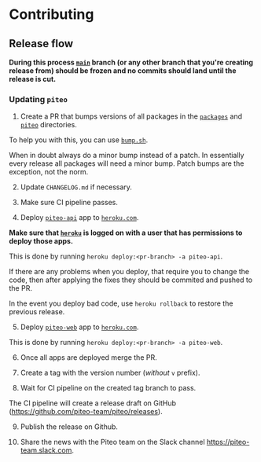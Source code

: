 # Contributing

## Release flow

**During this process [`main`](https://github.com/piteo-team/piteo/tree/main)
branch (or any other branch that you're creating release from) should be frozen
and no commits should land until the release is cut.**

### Updating `piteo`

1. Create a PR that bumps versions of all packages in the
   [`packages`](https://github.com/piteo-team/piteo/tree/main/packages) and
   [`piteo`](https://github.com/piteo-team/piteo/tree/main) directories.

To help you with this, you can use
[`bump.sh`](https://github.com/piteo-team/piteo/blob/main/tools/bump.sh).

When in doubt always do a minor bump instead of a patch. In essentially every
release all packages will need a minor bump. Patch bumps are the exception, not
the norm.

2. Update `CHANGELOG.md` if necessary.

3. Make sure CI pipeline passes.

4. Deploy [`piteo-api`][piteo-api] app to [`heroku.com`][piteo-api-heroku].

**Make sure that [`heroku`][heroku-cli] is logged on with a user that has
permissions to deploy those apps.**

This is done by running `heroku deploy:<pr-branch> -a piteo-api`.

If there are any problems when you deploy, that require you to change the code,
then after applying the fixes they should be commited and pushed to the PR.

In the event you deploy bad code, use `heroku rollback` to restore the previous
release.

5. Deploy [`piteo-web`][piteo-web] app to [`heroku.com`][piteo-web-heroku].

This is done by running `heroku deploy:<pr-branch> -a piteo-web`.

6. Once all apps are deployed merge the PR.

7. Create a tag with the version number (_without_ `v` prefix).

8. Wait for CI pipeline on the created tag branch to pass.

The CI pipeline will create a release draft on GitHub
(https://github.com/piteo-team/piteo/releases).

9. Publish the release on Github.

10. Share the news with the Piteo team on the Slack channel
    https://piteo-team.slack.com.

[piteo-api]: https://github.com/piteo-team/piteo/tree/main/packages/api
[piteo-web]: https://github.com/piteo-team/piteo/tree/main/packages/web
[piteo-api-heroku]: https://dashboard.heroku.com/apps/piteo-api
[piteo-web-heroku]: https://dashboard.heroku.com/apps/piteo-web
[heroku-cli]: https://devcenter.heroku.com/articles/heroku-cli

